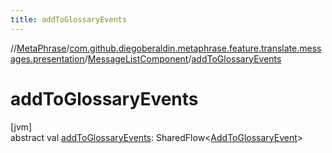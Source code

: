 ```yaml
---
title: addToGlossaryEvents
---
```

//[MetaPhrase](../../../index.html)/[com.github.diegoberaldin.metaphrase.feature.translate.messages.presentation](../index.html)/[MessageListComponent](index.html)/[addToGlossaryEvents](add-to-glossary-events.html)



# addToGlossaryEvents



[jvm]\
abstract val [addToGlossaryEvents](add-to-glossary-events.html): SharedFlow&lt;[AddToGlossaryEvent](../-add-to-glossary-event/index.html)&gt;




